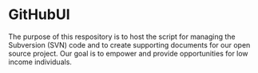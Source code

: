 # GitHubUI

The purpose of this respository is to host the script for managing the Subversion (SVN) code and to create supporting documents for our open source project. Our goal is to empower and provide opportunities for low income individuals.
